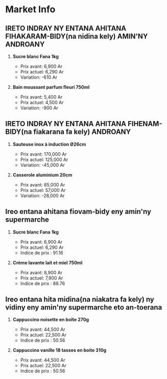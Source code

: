 # Market Info

## IRETO INDRAY NY ENTANA AHITANA FIHAKARAM-BIDY(na nidina kely) AMIN'NY ANDROANY

1. **Sucre blanc Fana 1kg**
   - Prix avant: 6,900 Ar
   - Prix actuel: 6,290 Ar
   - Variation: -610 Ar

2. **Bain moussant parfum fleuri 750ml**
   - Prix avant: 5,400 Ar
   - Prix actuel: 4,500 Ar
   - Variation: -900 Ar

## IRETO INDRAY NY ENTANA AHITANA FIHENAM-BIDY(na fiakarana fa kely) ANDROANY

1. **Sauteuse inox à induction Ø26cm**
   - Prix avant: 170,000 Ar
   - Prix actuel: 125,000 Ar
   - Variation: -45,000 Ar

2. **Casserole aluminium 20cm**
   - Prix avant: 85,000 Ar
   - Prix actuel: 57,000 Ar
   - Variation: -28,000 Ar

## Ireo entana ahitana fiovam-bidy eny amin'ny supermarche

1. **Sucre blanc Fana 1kg**
   - Prix avant: 6,900 Ar
   - Prix actuel: 6,290 Ar
   - Indice de prix : 91.16

2. **Crème lavante lait et miel 750ml**
   - Prix avant: 8,900 Ar
   - Prix actuel: 7,900 Ar
   - Indice de prix : 88.76

## Ireo entana hita midina(na niakatra fa kely) ny vidiny eny amin'ny supermarche eto an-toerana

1. **Cappuccino noisette en boîte 270g**
   - Prix avant: 44,500 Ar
   - Prix actuel: 22,500 Ar
   - Indice de prix : 50.56

2. **Cappuccino vanille 18 tasses en boite 310g**
   - Prix avant: 44,500 Ar
   - Prix actuel: 22,500 Ar
   - Indice de prix : 50.56

